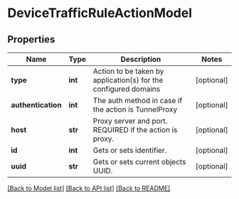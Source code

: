 # DeviceTrafficRuleActionModel

## Properties
Name | Type | Description | Notes
------------ | ------------- | ------------- | -------------
**type** | **int** | Action to be taken by application(s) for the configured domains | [optional] 
**authentication** | **int** | The auth method in case if the action is TunnelProxy | [optional] 
**host** | **str** | Proxy server and port. REQUIRED if the action is proxy. | [optional] 
**id** | **int** | Gets or sets identifier. | [optional] 
**uuid** | **str** | Gets or sets current objects UUID. | [optional] 

[[Back to Model list]](../README.md#documentation-for-models) [[Back to API list]](../README.md#documentation-for-api-endpoints) [[Back to README]](../README.md)


